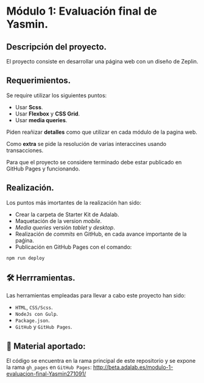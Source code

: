 # Módulo 1: Evaluación final de Yasmin.

## Descripción del proyecto.

El proyecto consiste en desarrollar una página web con un diseño de Zeplin.

## Requerimientos.

Se require utilizar los siguientes puntos:

- Usar **Scss**.
- Usar **Flexbox** y **CSS Grid**.
- Usar **media queries**.

Piden reañizar **detalles** como que utilizar en cada módulo de la pagina web.

Como **extra** se pide la resolución de varias interaccines usando transacciones.

Para que el proyecto se considere terminado debe estar publicado en GitHub Pages y funcionando.

## Realización.

Los puntos más imortantes de la realización han sido:

- Crear la carpeta de Starter Kit de Adalab.
- Maquetación de la version _mobile_.
- _Media queries_ versión _tablet_ y _desktop_.
- Realización de _commits_ en GitHub, en cada avance importante de la paǵina.
- Publicación en GitHub Pages con el comando:
```bash
npm run deploy
```

## 🛠 Herrramientas.

Las herramientas empleadas para llevar a cabo este proyecto han sido:

- `HTML`, `CSS/Scss`.
- `NodeJs con Gulp`.
- `Package.json`.
- `GitHub` y `GitHub Pages`.

## 🔗 Material aportado:

El código se encuentra en la rama principal de este repositorio y se expone la rama `gh_pages` en `GitHub Pages`:
<http://beta.adalab.es/modulo-1-evaluacion-final-Yasmin271091/>
